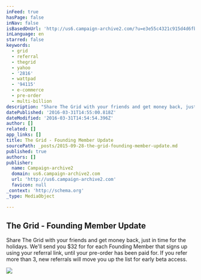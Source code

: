 ```yaml
---
inFeed: true
hasPage: false
inNav: false
isBasedOnUrl: 'http://us6.campaign-archive2.com/?u=e3e55c4321c915d4d6fb9f8f0&id=e67b2adcda'
inLanguage: en
starred: false
keywords:
  - grid
  - referral
  - thegrid
  - yahoo
  - '2816'
  - wattpad
  - '94115'
  - e-commerce
  - pre-order
  - multi-billion
description: "Share The Grid with your friends and get money back, just in time for the holidays. We'll send you $32 for for each Founding Member that signs up using your referral link, until your pre-order has been paid for. If you refer more than 3, new referrals will move you up the list for early beta access."
datePublished: '2016-03-31T14:55:00.818Z'
dateModified: '2016-03-31T14:54:54.396Z'
author: []
related: []
app_links: []
title: The Grid - Founding Member Update
sourcePath: _posts/2015-09-28-the-grid-founding-member-update.md
published: true
authors: []
publisher:
  name: Campaign-archive2
  domain: us6.campaign-archive2.com
  url: 'http://us6.campaign-archive2.com'
  favicon: null
_context: 'http://schema.org'
_type: MediaObject

---
```

<article style=""><h1>The Grid - Founding Member Update</h1><p>Share The Grid with your friends and get money back, just in time for the holidays. We'll send you $32 for for each Founding Member that signs up using your referral link, until your pre-order has been paid for. If you refer more than 3, new referrals will move you up the list for early beta access.</p><img src="https://s3-us-west-2.amazonaws.com/the-grid-img/p/b9cf443c5bd9f9e4ec05679566b8295d59db61d8.jpg" /></article>